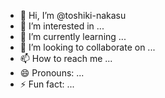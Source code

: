 - 👋 Hi, I’m @toshiki-nakasu
- 👀 I’m interested in ...
- 🌱 I’m currently learning ...
- 💞️ I’m looking to collaborate on ...
- 📫 How to reach me ...
- 😄 Pronouns: ...
- ⚡ Fun fact: ...

<!---
toshiki-nakasu/toshiki-nakasu is a ✨ special ✨ repository because its `README.md` (this file) appears on your GitHub profile.
You can click the Preview link to take a look at your changes.
--->
